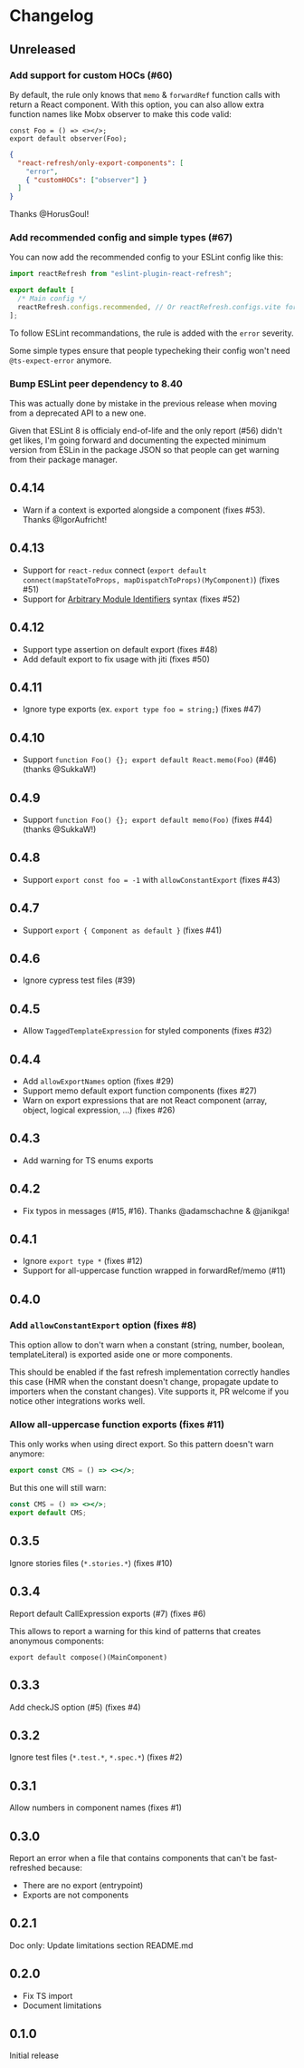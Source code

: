 # Changelog

## Unreleased

### Add support for custom HOCs (#60)

By default, the rule only knows that `memo` & `forwardRef` function calls with return a React component. With this option, you can also allow extra function names like Mobx observer to make this code valid:

```tsx
const Foo = () => <></>;
export default observer(Foo);
```

```json
{
  "react-refresh/only-export-components": [
    "error",
    { "customHOCs": ["observer"] }
  ]
}
```

Thanks @HorusGoul!

### Add recommended config and simple types (#67)

You can now add the recommended config to your ESLint config like this:

```js
import reactRefresh from "eslint-plugin-react-refresh";

export default [
  /* Main config */
  reactRefresh.configs.recommended, // Or reactRefresh.configs.vite for Vite users
];
```

To follow ESLint recommandations, the rule is added with the `error` severity.

Some simple types ensure that people typecheking their config won't need `@ts-expect-error` anymore.

### Bump ESLint peer dependency to 8.40

This was actually done by mistake in the previous release when moving from a deprecated API to a new one.

Given that ESLint 8 is officialy end-of-life and the only report (#56) didn't get likes, I'm going forward and documenting the expected minimum version from ESLin in the package JSON so that people can get warning from their package manager.

## 0.4.14

- Warn if a context is exported alongside a component (fixes #53). Thanks @IgorAufricht!

## 0.4.13

- Support for `react-redux` connect (`export default connect(mapStateToProps, mapDispatchToProps)(MyComponent)`) (fixes #51)
- Support for [Arbitrary Module Identifiers](https://devblogs.microsoft.com/typescript/announcing-typescript-5-6/#support-for-arbitrary-module-identifiers) syntax (fixes #52)

## 0.4.12

- Support type assertion on default export (fixes #48)
- Add default export to fix usage with jiti (fixes #50)

## 0.4.11

- Ignore type exports (ex. `export type foo = string;`) (fixes #47)

## 0.4.10

- Support `function Foo() {}; export default React.memo(Foo)` (#46) (thanks @SukkaW!)

## 0.4.9

- Support `function Foo() {}; export default memo(Foo)` (fixes #44) (thanks @SukkaW!)

## 0.4.8

- Support `export const foo = -1` with `allowConstantExport` (fixes #43)

## 0.4.7

- Support `export { Component as default }` (fixes #41)

## 0.4.6

- Ignore cypress test files (#39)

## 0.4.5

- Allow `TaggedTemplateExpression` for styled components (fixes #32)

## 0.4.4

- Add `allowExportNames` option (fixes #29)
- Support memo default export function components (fixes #27)
- Warn on export expressions that are not React component (array, object, logical expression, ...) (fixes #26)

## 0.4.3

- Add warning for TS enums exports

## 0.4.2

- Fix typos in messages (#15, #16). Thanks @adamschachne & @janikga!

## 0.4.1

- Ignore `export type *` (fixes #12)
- Support for all-uppercase function wrapped in forwardRef/memo (#11)

## 0.4.0

### Add `allowConstantExport` option (fixes #8)

This option allow to don't warn when a constant (string, number, boolean, templateLiteral) is exported aside one or more components.

This should be enabled if the fast refresh implementation correctly handles this case (HMR when the constant doesn't change, propagate update to importers when the constant changes). Vite supports it, PR welcome if you notice other integrations works well.

### Allow all-uppercase function exports (fixes #11)

This only works when using direct export. So this pattern doesn't warn anymore:

```jsx
export const CMS = () => <></>;
```

But this one will still warn:

```jsx
const CMS = () => <></>;
export default CMS;
```

## 0.3.5

Ignore stories files (`*.stories.*`) (fixes #10)

## 0.3.4

Report default CallExpression exports (#7) (fixes #6)

This allows to report a warning for this kind of patterns that creates anonymous components:

`export default compose()(MainComponent)`

## 0.3.3

Add checkJS option (#5) (fixes #4)

## 0.3.2

Ignore test files (`*.test.*`, `*.spec.*`) (fixes #2)

## 0.3.1

Allow numbers in component names (fixes #1)

## 0.3.0

Report an error when a file that contains components that can't be fast-refreshed because:

- There are no export (entrypoint)
- Exports are not components

## 0.2.1

Doc only: Update limitations section README.md

## 0.2.0

- Fix TS import
- Document limitations

## 0.1.0

Initial release
